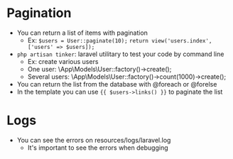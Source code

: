 # Pagination
- You can return a list of items with pagination
  - Ex: 
  `$users = User::paginate(10);`
  `return view('users.index', ['users' => $users]);`
- `php artisan tinker`: laravel utilitary to test your code by command line 
  - Ex: create various users
  - One user: \App\Models\User::factory()->create();
  - Several users: \App\Models\User::factory()->count(1000)->create();
- You can return the list from the database with @foreach or @forelse
- In the template you can use `{{ $users->links() }}` to paginate the list

# Logs
- You can see the errors on resources/logs/laravel.log
  - It's important to see the errors when debugging